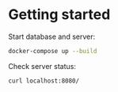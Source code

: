 # Getting started

Start database and server:

```sh
docker-compose up --build
```

Check server status:

```sh
curl localhost:8080/
```
